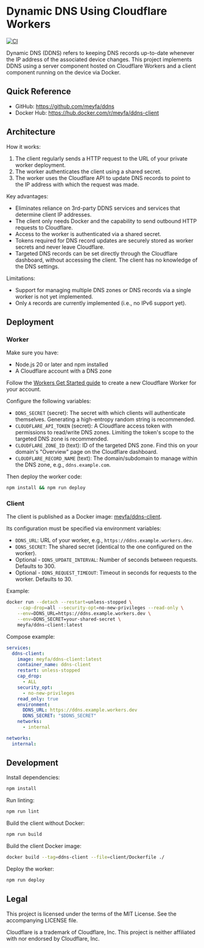 # Dynamic DNS Using Cloudflare Workers

[![CI](https://github.com/meyfa/ddns/actions/workflows/ci.yml/badge.svg)](https://github.com/meyfa/ddns/actions/workflows/ci.yml)

Dynamic DNS (DDNS) refers to keeping DNS records up-to-date whenever the IP address of the associated device changes.
This project implements DDNS using a server component hosted on Cloudflare Workers and a client component running on
the device via Docker.

## Quick Reference

* GitHub: https://github.com/meyfa/ddns
* Docker Hub: https://hub.docker.com/r/meyfa/ddns-client

## Architecture

How it works:

1. The client regularly sends a HTTP request to the URL of your private worker deployment.
2. The worker authenticates the client using a shared secret.
3. The worker uses the Cloudflare API to update DNS records to point to the IP address with which the request was made.

Key advantages:

* Eliminates reliance on 3rd-party DDNS services and services that determine client IP addresses.
* The client only needs Docker and the capability to send outbound HTTP requests to Cloudflare.
* Access to the worker is authenticated via a shared secret.
* Tokens required for DNS record updates are securely stored as worker secrets and never leave Cloudflare.
* Targeted DNS records can be set directly through the Cloudflare dashboard, without accessing the client.
  The client has no knowledge of the DNS settings.

Limitations:

* Support for managing multiple DNS zones or DNS records via a single worker is not yet implemented.
* Only `A` records are currently implemented (i.e., no IPv6 support yet).

## Deployment

### Worker

Make sure you have:

* Node.js 20 or later and npm installed
* A Cloudflare account with a DNS zone

Follow the [Workers Get Started guide](https://developers.cloudflare.com/workers/get-started/dashboard/) to create a
new Cloudflare Worker for your account.

Configure the following variables:

* `DDNS_SECRET` (secret): The secret with which clients will authenticate themselves.
  Generating a high-entropy random string is recommended.
* `CLOUDFLARE_API_TOKEN` (secret): A Cloudflare access token with permissions to read/write DNS zones.
  Limiting the token's scope to the targeted DNS zone is recommended.
* `CLOUDFLARE_ZONE_ID` (text): ID of the targeted DNS zone.
  Find this on your domain's "Overview" page on the Cloudflare dashboard.
* `CLOUDFLARE_RECORD_NAME` (text): The domain/subdomain to manage within the DNS zone, e.g., `ddns.example.com`.

Then deploy the worker code:

```sh
npm install && npm run deploy
```

### Client

The client is published as a Docker image: [meyfa/ddns-client](https://hub.docker.com/r/meyfa/ddns-client).

Its configuration must be specified via environment variables:

* `DDNS_URL`: URL of your worker, e.g., `https://ddns.example.workers.dev`.
* `DDNS_SECRET`: The shared secret (identical to the one configured on the worker).
* Optional - `DDNS_UPDATE_INTERVAL`: Number of seconds between requests. Defaults to 300.
* Optional - `DDNS_REQUEST_TIMEOUT`: Timeout in seconds for requests to the worker. Defaults to 30.

Example:

```sh
docker run --detach --restart=unless-stopped \
    --cap-drop=all --security-opt=no-new-privileges --read-only \
    --env=DDNS_URL=https://ddns.example.workers.dev \
    --env=DDNS_SECRET=your-shared-secret \
    meyfa/ddns-client:latest
```

Compose example:

```yaml
services:
  ddns-client:
    image: meyfa/ddns-client:latest
    container_name: ddns-client
    restart: unless-stopped
    cap_drop:
      - ALL
    security_opt:
      - no-new-privileges
    read_only: true
    environment:
      DDNS_URL: https://ddns.example.workers.dev
      DDNS_SECRET: "$DDNS_SECRET"
    networks:
      - internal

networks:
  internal:
```

## Development

Install dependencies:

```sh
npm install
```

Run linting:

```sh
npm run lint
```

Build the client without Docker:

```sh
npm run build
```

Build the client Docker image:

```sh
docker build --tag=ddns-client --file=client/Dockerfile ./
```

Deploy the worker:

```sh
npm run deploy
```

## Legal

This project is licensed under the terms of the MIT License.
See the accompanying LICENSE file.

Cloudflare is a trademark of Cloudflare, Inc. This project is neither affiliated with nor endorsed by Cloudflare, Inc.

